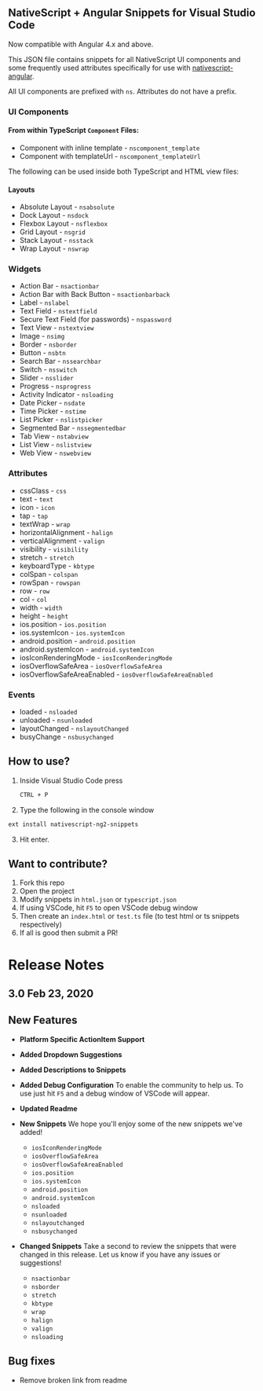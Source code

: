 ## NativeScript + Angular Snippets for Visual Studio Code ##

Now compatible with Angular 4.x and above.

This JSON file contains snippets for all NativeScript UI components and some frequently used attributes specifically for use with [nativescript-angular](https://github.com/NativeScript/nativescript-angular).

All UI components are prefixed with ```ns```. Attributes do not have a prefix.

<!-- ![Preview](https://cdn.filestackcontent.com/IcTER9raRgCi8nCQeOZu?v=0) -->



### UI Components

#### From within TypeScript `Component` Files:

- Component with inline template - ```nscomponent_template```
- Component with templateUrl - ```nscomponent_templateUrl```

The following can be used inside both TypeScript and HTML view files:

#### Layouts
- Absolute Layout - ```nsabsolute```
- Dock Layout - ```nsdock```
- Flexbox Layout - ```nsflexbox```
- Grid Layout - ```nsgrid```
- Stack Layout - ```nsstack```
- Wrap Layout - ```nswrap```

### Widgets
- Action Bar - ```nsactionbar```
- Action Bar with Back Button - ```nsactionbarback```
- Label - ```nslabel```
- Text Field - ```nstextfield```
- Secure Text Field (for passwords) - ```nspassword```
- Text View - ```nstextview```
- Image - ```nsimg```
- Border - ```nsborder```
- Button - ```nsbtn```
- Search Bar - ```nssearchbar```
- Switch - ```nsswitch```
- Slider - ```nsslider```
- Progress - ```nsprogress```
- Activity Indicator - ```nsloading```
- Date Picker - ```nsdate```
- Time Picker - ```nstime```
- List Picker - ```nslistpicker```
- Segmented Bar - ```nssegmentedbar```
- Tab View - ```nstabview```
- List View - ```nslistview```
- Web View - ```nswebview```

### Attributes
- cssClass - ```css```
- text - ```text```
- icon - ```icon```
- tap - ```tap```
- textWrap - ```wrap```
- horizontalAlignment - ```halign```
- verticalAlignment - ```valign```
- visibility - ```visibility```
- stretch - ```stretch```
- keyboardType - ```kbtype```
- colSpan - ```colspan```
- rowSpan - ```rowspan```
- row - ```row```
- col - ```col```
- width - ```width```
- height - ```height```
- ios.position - ```ios.position```
- ios.systemIcon - ```ios.systemIcon```
- android.position - ```android.position```
- android.systemIcon - ```android.systemIcon```
- iosIconRenderingMode - ```iosIconRenderingMode```
- iosOverflowSafeArea - ```iosOverflowSafeArea```
- iosOverflowSafeAreaEnabled - ```iosOverflowSafeAreaEnabled```

### Events

- loaded - ```nsloaded```
- unloaded - ```nsunloaded```
- layoutChanged - ```nslayoutChanged```
- busyChange - ```nsbusychanged```


## How to use?

1. Inside Visual Studio Code press
   ```bash
   CTRL + P
   ```
   
2. Type the following in the console window
  ``` bash
  ext install nativescript-ng2-snippets
  ```
3. Hit enter.


## Want to contribute?

  1. Fork this repo
  2. Open the project
  3. Modify snippets in `html.json` or `typescript.json`
  4. If using VSCode, hit `F5` to open VSCode debug window
  5. Then create an `index.html` or `test.ts` file (to test html or ts snippets respectively)
  6. If all is good then submit a PR!


# Release Notes
## 3.0 Feb 23, 2020

## New Features
* **Platform Specific ActionItem Support** 

* **Added Dropdown Suggestions**

* **Added Descriptions to Snippets**

* **Added Debug Configuration** To enable the community to help us. To use just hit `F5` and a debug window of VSCode will appear.

* **Updated Readme**

* **New Snippets** We hope you'll enjoy some of the new snippets we've added!
  - `iosIconRenderingMode` 
  - `iosOverflowSafeArea`
  - `iosOverflowSafeAreaEnabled`
  - `ios.position`
  - `ios.systemIcon`
  - `android.position` 
  - `android.systemIcon`
  - `nsloaded`
  - `nsunloaded`
  - `nslayoutchanged`
  - `nsbusychanged`

* **Changed Snippets** Take a second to review the snippets that were changed in this release. Let us know if you have any issues or suggestions!
  - `nsactionbar`
  - `nsborder` 
  - `stretch`
  - `kbtype`
  - `wrap`  
  - `halign`
  - `valign`
  - `nsloading`


## Bug fixes
* Remove broken link from readme
